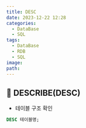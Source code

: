 ```yaml
---
title: DESC
date: 2023-12-22 12:28
categories:
  - DataBase
  - SQL
tags:
  - DataBase
  - RDB
  - SQL
image: 
path:
---
```


## 🌈 DESCRIBE(DESC)

- 테이블 구조 확인
```sql
DESC 테이블명;
```